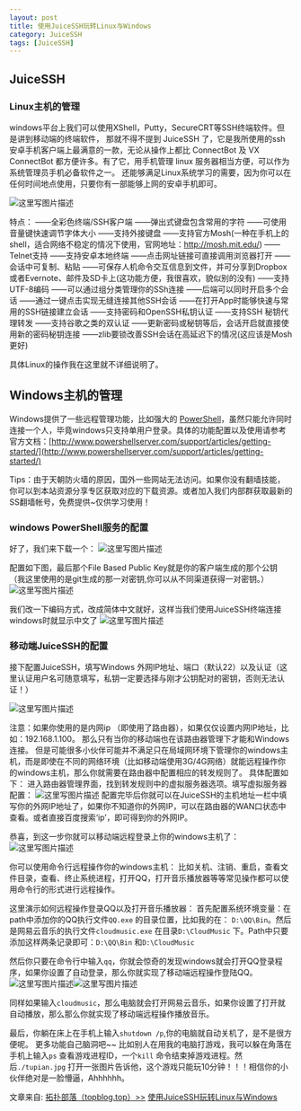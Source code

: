 ```yaml
---
layout: post
title: 使用JuiceSSH玩转Linux与Windows
category: JuiceSSH
tags: [JuiceSSH]
---
```


## JuiceSSH

### Linux主机的管理

windows平台上我们可以使用XShell，Putty，SecureCRT等SSH终端软件。但是讲到移动端的终端软件， 那就不得不提到 JuiceSSH 了，它是我所使用的ssh安卓手机客户端上最满意的一款，无论从操作上都比 ConnectBot 及 VX ConnectBot 都方便许多。有了它，用手机管理 linux 服务器相当方便，可以作为系统管理员手机必备软件之一。  还能够满足Linux系统学习的需要，因为你可以在任何时间地点使用，只要你有一部能够上网的安卓手机即可。

![这里写图片描述](http://img.blog.csdn.net/20160926142344794)

特点：
——全彩色终端/SSH客户端
——弹出式键盘包含常用的字符
——可使用音量键快速调节字体大小
——支持外接键盘
——支持官方Mosh(一种在手机上的shell，适合网络不稳定的情况下使用，官网地址：http://mosh.mit.edu/)
——Telnet支持
——支持安卓本地终端
——点击网址链接可直接调用浏览器打开
——会话中可复制、粘贴
——可保存人机命令交互信息到文件，并可分享到Dropbox或者Evernote、邮件及SD卡上(这功能方便，我很喜欢，貌似别的没有)
——支持UTF-8编码
——可以通过组分类管理你的SSh连接
——后端可以同时开启多个会话
——通过一键点击实现无缝连接其他SSH会话
——在打开App时能够快速与常用的SSH链接建立会话
——支持密码和OpenSSH私钥认证
——支持SSH 秘钥代理转发
——支持谷歌之类的双认证
——更新密码或秘钥等后，会话开启就直接使用新的密码秘钥连接
——zlib要锁改善SSH会话在高延迟下的情况(这应该是Mosh更好)

具体Linux的操作我在这里就不详细说明了。

## Windows主机的管理

Windows提供了一些远程管理功能，比如强大的 [PowerShell](http://www.powershellserver.com/)，虽然只能允许同时连接一个人，毕竟windows只支持单用户登录。具体的功能配置以及使用请参考官方文档：[http://www.powershellserver.com/support/articles/getting-started/](http://www.powershellserver.com/support/articles/getting-started/)

Tips：由于天朝防火墙的原因，国外一些网站无法访问。如果你没有翻墙技能，你可以到本站资源分享专区获取对应的下载资源。或者加入我们内部群获取最新的SS翻墙帐号，免费提供~仅供学习使用！

### windows PowerShell服务的配置
好了，我们来下载一个：
![这里写图片描述](http://img.blog.csdn.net/20160926151934540)

配置如下图，最后那个File Based Public Key就是你的客户端生成的那个公钥（我这里使用的是git生成的那一对密钥,你可以从不同渠道获得一对密钥。）
![这里写图片描述](http://img.blog.csdn.net/20160926152838802)

我们改一下编码方式，改成简体中文就好，这样当我们使用JuiceSSH终端连接windows时就显示中文了
![这里写图片描述](http://img.blog.csdn.net/20160926153142515)

### 移动端JuiceSSH的配置

接下配置JuiceSSH，填写Windows 外网IP地址、端口（默认22）以及认证（这里认证用户名可随意填写，私钥一定要选择与刚才公钥配对的密钥，否则无法认证！）

![这里写图片描述](http://img.blog.csdn.net/20160926154643364)

注意：如果你使用的是内网ip （即使用了路由器），如果仅仅设置内网IP地址，比如：192.168.1.100。
那么只有当你的移动端也在该路由器管理下才能和Windows连接。
但是可能很多小伙伴可能并不满足只在局域网环境下管理你的windows主机，而是即使在不同的网络环境（比如移动端使用3G/4G网络）就能远程操作你的windows主机，那么你就需要在路由器中配置相应的转发规则了。
具体配置如下：
进入路由器管理界面，找到转发规则中的虚拟服务器选项。填写虚拟服务器配置：
![这里写图片描述](http://img.blog.csdn.net/20161003220516486)
配置完毕后你就可以在JuiceSSH的主机地址一栏中填写你的外网IP地址了，如果你不知道你的外网IP，可以在路由器的WAN口状态中查看。或者直接百度搜索‘ip’，即可得到你的外网IP。

恭喜，到这一步你就可以移动端远程登录上你的windows主机了：
![这里写图片描述](http://img.blog.csdn.net/20160926154810608)

你可以使用命令行远程操作你的windows主机：
比如关机、注销、重启，查看文件目录，查看、终止系统进程，打开QQ，打开音乐播放器等等常见操作都可以使用命令行的形式进行远程操作。

这里演示如何远程操作登录QQ以及打开音乐播放器：
首先配置系统环境变量：在path中添加你的QQ执行文件`QQ.exe` 的目录位置，比如我的在： `D:\QQ\Bin`。然后是网易云音乐的执行文件`cloudmusic.exe` 在目录`D:\CloudMusic` 下。Path中只要添加这样两条记录即可：`D:\QQ\Bin` 和`D:\CloudMusic`

然后你只要在命令行中输入`qq`，你就会惊奇的发现windows就会打开QQ登录程序，如果你设置了自动登录，那么你就实现了移动端远程操作登陆QQ。
![这里写图片描述](http://img.blog.csdn.net/20160926160758419)![这里写图片描述](http://img.blog.csdn.net/20160926161123749)

同样如果输入`cloudmusic`，那么电脑就会打开网易云音乐，如果你设置了打开就自动播放，那么那么你就实现了移动端远程操作播放音乐。

最后，你躺在床上在手机上输入`shutdown /p`,你的电脑就自动关机了，是不是很方便呢。
更多功能自己脑洞吧~~ 比如别人在用我的电脑打游戏，我可以躲在角落在手机上输入`ps` 查看游戏进程ID，一个`kill` 命令结束掉游戏进程。然后`./tupian.jpg` 打开一张图片告诉他，这个游戏只能玩10分钟！！！相信你的小伙伴绝对是一脸懵逼，Ahhhhhh。

文章来自:  [拓扑部落（topblog.top）>>](http://www.topblog.top) [使用JuiceSSH玩转Linux与Windows](http://www.topblog.top/?p=507)
